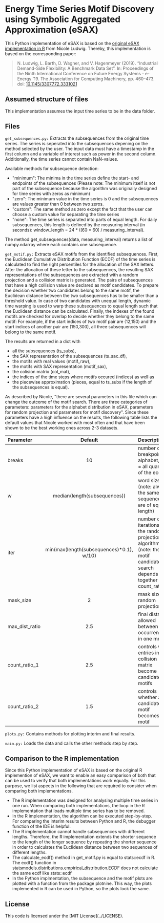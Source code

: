 <h1>Energy Time Series Motif Discovery using Symbolic Aggregated Approximation (eSAX)</h1>

This Python implementation of eSAX is based on the [original eSAX implementation in R](https://github.com/nicoleludwig/eSAX) from Nicole Ludwig.
Thereby, this implementation is based on the corresponding paper:

>N. Ludwig, L. Barth, D. Wagner, and V. Hagenmeyer (2019). “Industrial Demand-Side Flexibility: A Benchmark Data Set”. In: Proceedings of the Ninth International Conference on Future Energy Systems - e-Energy ’19. The Association for Computing Machinery, pp. 460–473. doi: [10.1145/3307772.3331021](https://doi.org/10.1145/3307772.3331021)

<h2>Assumed structure of files</h2> 

This implementation assumes the input time series to be in the data folder.

<h2>Files</h2>

<code>get_subsequences.py:</code> Extracts the subsequences from the original time series. The series is seperated into the subsequences depening on the method selected by the user.
The input data must have a timestamp in the first column and a variable of interest such as power in the second column. Additionally, the time series cannot contain NaN-values.

Available methods for subsequence detection:
- "minimum": The minima in the time series define the start- and endpoints of the subsequences (Please note: The minimum itself is not part of the subsequence because the algorithm was originally designed for time series with zeros as minimum)
- "zero": The minimum value in the time series is 0 and the subsequences are values greater than 0 between two zeros.
- "custom": The same method as zero except the fact that the user can choose a custom value for separating the time series
- "none": The time series is separated into parts of equal length. For daily subsequences, this length is defined by the measuring interval (in seconds): window_length = 24 * ((60 * 60) / measuring_interval).

The method get_subsequences(data, measuring_interval) returns a list of numpy.ndarray where each contains one subsequence.

<code>get_motif.py:</code> Extracts eSAX motifs from the identified subsequences. First, the Euclidean Cumulative Distribution Function (ECDF) of the time series is calculated to find the right percentiles for the allocation of the SAX letters.
After the allocation of these letter to the subsequences, the resulting SAX representations of the subsequences are extracted with a random projection and a collision matrix is generated. The pairs of subsequences that have a high collision value are declared as motif candidates.
To prepare the decision whether two candidates belong to the same motif, the Euclidean distance between the two subsequences has to be smaller than a threshold value. In case of two candidates with unequal length, dynamic time warping is used to warp these subsequences to equal length such that the Euclidean distance can be calculated. Finally, the indexes of the found motifs are checked for overlap to decide whether they belong to the same motif:
For example, if the start indices of two motif pair are (12,150) and the start indices of another pair are (150,300), all three subsequences will belong to the same motif.

The results are returned in a dict with 
* all the subsequences (ts_subs), 
* the SAX representation of the subsequences (ts_sax_df), 
* the motifs with real values (motif_raw), 
* the motifs with SAX representation (motif_sax), 
* the colision matrix (col_mat), 
* the indices of the time steps where motifs occured (indices) as well as 
* the piecewise approximation (pieces, equal to ts_subs if the length of the subsequences is equal).

As described by Nicole, "there are several parameters in this file which can change the outcome of the motif search. There are three categories of parameters: parameters for the alphabet distribution in eSAX, parameters for random projection and parameters for motif discovery". Since these parameters have a high influence on the results, the following table lists the default values that Nicole worked with most often and that have been shown to be the best working ones across 2-3 datasets.

| Parameter  | Default  | Description |
| :------------ |:---------------:| :-----|
| breaks      | 10 | number of breakpoints in alphabet, 10 = all quantiles of the ecdf |
| w      | median(length(subsequences))        | word size (note: always the same if sequences are of equal length) |
| iter | min(max(length(subsequences)*0.1), w/10)  | number of iterations of the random projection algorithm (note: the motif candidate search depends on it together with count_ratio_1) |
|mask_size|2|mask size for random projection|
|max_dist_ratio|2.5|final distance allowed between occurrences in one motif|
|count_ratio_1|2.5|controls when entries in the collision matrix become candidate motifs|
|count_ratio_2|1.5|controls whether a candidate motif becomes a motif|

<code>plots.py:</code> Contains methods for plotting interim and final results.

<code>main.py:</code> Loads the data and calls the other methods step by step.


<h2>Comparison to the R implementation</h2>

Since this Python implementation of eSAX is based on the original R implemention of eSAX, we want to enable an easy comparison of both that can be used to verify that both implementations work equally. For this purpose, we list aspects in the following that are required to consider when comparing both implementations.
* The R implementation was designed for analysing multiple time series in one run. When comparing both implementations, the loop in the R implementation that loads multiple time series has to be removed.
* In the R implementation, the algorithm can be executed step-by-step. For comparing the interim results between Python and R, the debugger function of the IDE is helpful.
* The R implementation cannot handle subsequences with different lengths. Therefore, the R implementation extends the shorter sequence to the length of the longer sequence by repeating the shorter sequence in order to calculates the Euclidean distance between two sequences of different lengths.
* The calculate_ecdf() method in get_motif.py is equal to stats::ecdf in R. The ecdf() function in statsmodels.distributions.empirical_distribution.ECDF does not calculate the same ecdf like stats::ecdf
* In the Python implmentation, the subsequence and the motif plots are plotted with a function from the package plotnine. This way, the plots implemented in R can be used in Python, so the plots look the same.

<h2>License</h2>
This code is licensed under the [MIT License](../LICENSE).
